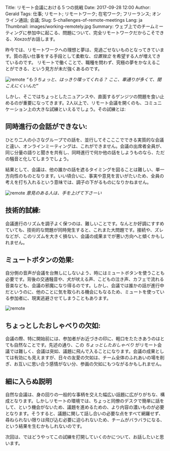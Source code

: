 Title: リモート会議における５つの挑戦
Date: 2017-09-28 12:00
Author: Gerald
Tags: 仕事; リモート; リモートワーク; 在宅ワーク; フリーランス; オンライン通話; 会議;
Slug: 5-challenges-of-remote-meetings
Lang: ja
Thumbnail: images/working-remotely.jpg
Summary: ウェブ上でのチームミーティングに参加中に起こる、問題について、完全リモートワークだからこそできる、Xoxzoがお話します。
 
昨今では、リモートワークへの理想と夢は、見過ごせないものとなってきています。質の高い仕事をする手段として柔軟な、_位置独立_ を希望する人が増えてきているのです。
リモートで働くことで、職種を問わず、究極の夢をかなえることができる、という見方が未だ強くあるのです。

![remote](/images/working-remotely.jpg)
_“もうちょっと、はっきり喋ってくれる？ ここ、車通りが多くて、聞こえにくいんだ”_

しかし、そこではちょっとしたニュアンスや、直面するゲンジツの問題を食い止めるのが重要になってきます。2人以上で、リモート会議を開くのも、コミュニケーション上の大きな試練といえるでしょう。その試練とは:
 
## 同時進行の会話ができない:

ひとり二人の小さなグループでの話を、並行してそこここでできる実質的な会議と違い、オンラインミーティングは、これができません。会議の出席者全員が、同じ分量の語りと聞きを共有し、同時進行で何か他の話をしようものなら、ただの騒音と化してしまうでしょう。

結果として、会議は、他の誰かの話を遮るタイミングを図ることは難しい、単一方向性のものとなります。いい頃合いに、事実や意見を言いがたいため、全員の考えを打ち入れるという意味では、調子の下がるものになりかねません。
 
![remote](/images/family-1-1024x566.png) 
_意見のある人は、手を上げて下さーい_

## 技術的試練:

会議進行のリズムを調子よく保つのは、難しいことです。なんとか好調にすすめていても、技術的な問題が同時発生すると、これまた大問題です。接続や、ズレなどが、このリズムを大きく損ない、会議の成果までが悪い方向へと傾くかもしれません。

## ミュートボタンの効果:

自分側の音声が会議を台無しにしないよう、時にはミュートボタンを使うことも必要です。背後の交通騒音や、犬が吠える声、こどもの泣き声、カフェで流れる音楽なども、会議の邪魔になり得るのです。しかし、会議では誰かの話が進行中だというのに、他のことに気を取られる機会にもなるため、ミュートを使っている参加者に、現実逃避させてしまうこともあります。

![remote](/images/work_from_home_jedi_council.jpg)
 
## ちょっとしたおしゃべりの欠如:

会議の際、特に開始前には、参加者がお近づきの印に、軽口をたたきあうのはとても自然なことです。先述の通り、この _ちょっとしたおしゃべり_ がリモート会議では難しく、会議は突如、議題に飛んで入ることになります。会議の成果としては有効にも見えますが、日々の友愛の欠如は、チーム全体のふれあいの場を削ぎ、お互いに思い合う感情がない分、参画の欠如にもつながるかもしれません。

## 細に入らぬ説明

自然な会議は、身の回りの一般的な事柄を交えた幅広い話題に広がりがちな、構成となります。しかしリモートの環境では、ちょっと同僚のデスクで簡単に話をして、という機会がないため、議題を進めるための、より内容の濃いものが必要となります。そうすると、議題に関して話し合いの必要な点をすべて網羅せず、尋ねられない限りは飛び込む必要に迫られないため、チームがバラバラになる、という結果を生むかもしれないのです。 

次回は、ではどうやってこの試練を打開していくのかについて、お話したいと思います。
